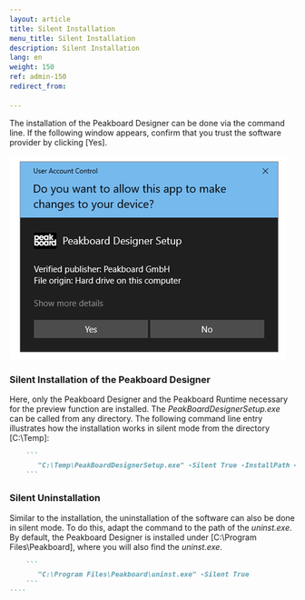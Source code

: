 ```yaml
---
layout: article
title: Silent Installation
menu_title: Silent Installation
description: Silent Installation
lang: en
weight: 150
ref: admin-150
redirect_from:

---
```


The installation of the Peakboard Designer can be done via the command line.
If the following window appears, confirm that you trust the software provider by clicking [Yes].

![Windows User Account Control Window](/assets/images/admin/install-silent/usercontrol.png)

### Silent Installation of the Peakboard Designer

Here, only the Peakboard Designer and the Peakboard Runtime necessary for the preview function are installed.
The *PeakBoardDesignerSetup.exe* can be called from any directory.
The following command line entry illustrates how the installation works in silent mode from the directory [C:\Temp]:

````markdown
    ```
       "C:\Temp\PeakBoardDesignerSetup.exe" -Silent True -InstallPath <installation path>
    ```
````

### Silent Uninstallation

Similar to the installation, the uninstallation of the software can also be done in silent mode.
To do this, adapt the command to the path of the *uninst.exe*.
By default, the Peakboard Designer is installed under [C:\Program Files\Peakboard], where you will also find the *uninst.exe*.

`````markdown
    ```
       "C:\Program Files\Peakboard\uninst.exe" -Silent True
    ```
````
